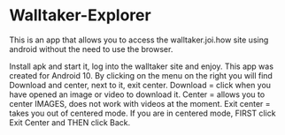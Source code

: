 # Walltaker-Explorer
This is an app that allows you to access the walltaker.joi.how site using android without the need to use the browser.

<Instructions>
Install apk and start it, log into the walltaker site and enjoy.

<features>
This app was created for Android 10.
By clicking on the menu on the right you will find Download and center, next to it, exit center.
Download = click when you have opened an image or video to download it.
Center = allows you to center IMAGES, does not work with videos at the moment.
Exit center = takes you out of centered mode.
If you are in centered mode, FIRST click Exit Center and THEN click Back.
